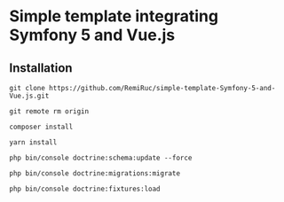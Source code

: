 # Simple template integrating Symfony 5 and Vue.js
## Installation
```
git clone https://github.com/RemiRuc/simple-template-Symfony-5-and-Vue.js.git

git remote rm origin

composer install

yarn install

php bin/console doctrine:schema:update --force

php bin/console doctrine:migrations:migrate

php bin/console doctrine:fixtures:load
